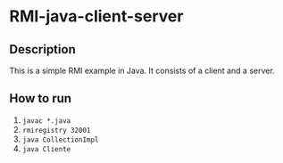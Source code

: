 # RMI-java-client-server

## Description

This is a simple RMI example in Java. It consists of a client and a server.

## How to run

1. `javac *.java`
2. `rmiregistry 32001`
3. `java CollectionImpl`
4. `java Cliente`
